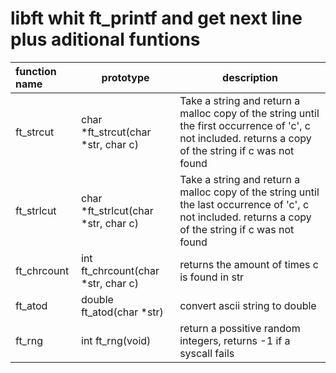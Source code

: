 # libft whit ft_printf and get next line plus aditional funtions

| function name  |  prototype                  | description  |
| :--------  |-----------------------------------|--------------|
| ft_strcut| char *ft_strcut(char *str, char c)| Take a string and return a malloc copy of the string until the first occurrence of 'c', c not included. returns a copy of the string if c was not found|
|ft_strlcut| char *ft_strlcut(char *str, char c)| Take a string and return a malloc copy of the string until the last occurrence of 'c', c not included. returns a copy of the string if c was not found|
|ft_chrcount| int ft_chrcount(char *str, char c)| returns the amount of times c is found in str|
| ft_atod | double ft_atod(char *str)| convert ascii string to double |
|ft_rng |int ft_rng(void) | return a possitive random integers, returns -1 if a syscall fails|
